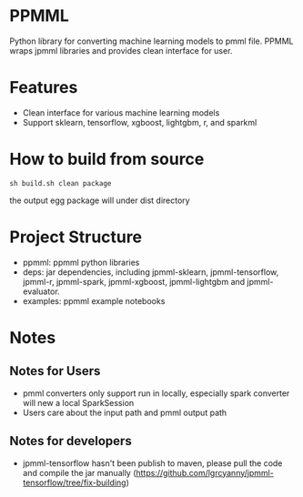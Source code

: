 # PPMML
Python library for converting machine learning models to pmml file. PPMML wraps jpmml libraries and provides clean interface for user.

# Features
- Clean interface for various machine learning models
- Support sklearn, tensorflow, xgboost, lightgbm, r, and sparkml

# How to build from source
```shell
sh build.sh clean package
```
the output egg package will under dist directory

# Project Structure
- ppmml: ppmml python libraries
- deps:  jar dependencies, including jpmml-sklearn, jpmml-tensorflow, jpmml-r, jpmml-spark, jpmml-xgboost, jpmml-lightgbm and jpmml-evaluator.
- examples: ppmml example notebooks

# Notes
## Notes for Users
- pmml converters only support run in locally, especially spark converter will new a local SparkSession
- Users care about the input path and pmml output path

## Notes for developers
- jpmml-tensorflow hasn't been publish to maven, please pull the code and compile the jar manually
(https://github.com/lgrcyanny/jpmml-tensorflow/tree/fix-building)
